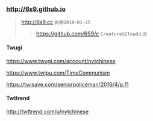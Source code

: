 ### http://6s9.github.io
>http://6s9.cc
`到期2019-01-25`
>>https://github.com/6S9/c
`CreatureSCloud人云`
#### Twugi
https://www.twugi.com/account/nytchinese

https://www.twipu.com/TimeCommunism

https://twisave.com/seniorpoliceman/2016/4/p:11

#### Twttrend
http://twttrend.com/u/nytchinese
